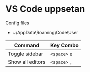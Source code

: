 # VS Code uppsetan #

Config files

* ~\AppData\Roaming\Code\User

| Command          | Key Combo                  |
| ---------------- | -------------------------- |
| Toggle sidebar | `<space>` `e` |
| Show all editors | `<space>` `,` |

